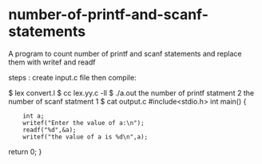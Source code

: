 # number-of-printf-and-scanf-statements
A program to count number of printf and scanf statements and replace them with writef and readf

steps :
create input.c file
then compile:

$ lex convert.l
$ cc lex.yy.c -ll
$ ./a.out
the number of printf statment 2
the number of scanf statment 1
$ cat output.c
#include<stdio.h>
int main()
{

        int a;
        writef("Enter the value of a:\n");
        readf("%d",&a);
        writef("the value of a is %d\n",a);
return 0;
}
